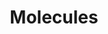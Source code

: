 ---
title: "Molecules"
subtitle: ""
metaTitle: "Galaxy Design System | Molecules"
metaDescription: "This is the meta description for this page"
---